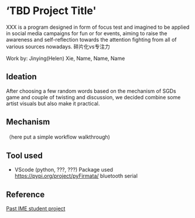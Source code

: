# ‘TBD Project Title'

XXX is a program designed in form of focus test and imagined to be applied in social media campaigns for fun or for events, aiming to raise the awareness and self-reflection towards the attention fighting from all of various sources nowadays. 碎片化vs专注力

Work by: Jinying(Helen) Xie, Name, Name, Name

## Ideation
After choosing a few random words based on the mechanism of SGDs game and couple of twisting and discussion, we decided combine some artist visuals but also make it practical.

## Mechanism
（here put a simple workflow walkthrough)


## Tool used
* VScode (python, ???, ???)
    Package used
        https://pypi.org/project/pyFirmata/
        bluetooth serial


## Reference
[Past IME student project](https://www.xiaohongshu.com/explore/674d827b000000000703905a?app_platform=ios&app_version=9.3.2&share_from_user_hidden=true&xsec_source=app_share&type=video&xsec_token=CB1G7l3RJh68IrvoTfAc8UF8QEpt7z8DOGjgsf7L2ZbfY=&author_share=1&xhsshare=WeixinSession&shareRedId=N0pHRjVLPTs2NzUyOTgwNjY0OTc0OzxO&apptime=1760444312&share_id=9dd6e5716a364b518870099225a976bd&wechatWid=d4cc568067ebe60eb35d4334de3957ec&wechatOrigin=menu)

